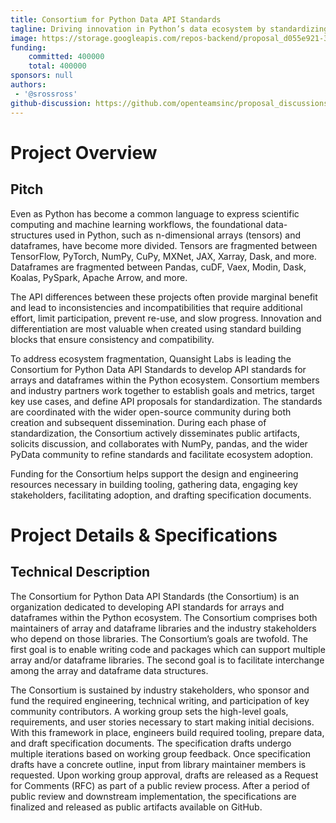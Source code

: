 ```yaml
---
title: Consortium for Python Data API Standards
tagline: Driving innovation in Python’s data ecosystem by standardizing array and dataframe APIs
image: https://storage.googleapis.com/repos-backend/proposal_d055e921-3179-4159-8352-fe8117673ada.png
funding:
    committed: 400000
    total: 400000
sponsors: null
authors: 
 - '@srossross'
github-discussion: https://github.com/openteamsinc/proposal_discussions/discussions/17
---
```


# Project Overview

## Pitch

Even as Python has become a common language to express scientific computing and machine learning workflows, the foundational data-structures used in Python, such as n-dimensional arrays (tensors) and dataframes, have become more divided. Tensors are fragmented between TensorFlow, PyTorch, NumPy, CuPy, MXNet, JAX, Xarray, Dask, and more. Dataframes are fragmented between Pandas, cuDF, Vaex, Modin, Dask, Koalas, PySpark, Apache Arrow, and more.

The API differences between these projects often provide marginal benefit and lead to inconsistencies and incompatibilities that require additional effort, limit participation, prevent re-use, and slow progress. Innovation and differentiation are most valuable when created using standard building blocks that ensure consistency and compatibility.

To address ecosystem fragmentation, Quansight Labs is leading the Consortium for Python Data API Standards to develop API standards for arrays and dataframes within the Python ecosystem. Consortium members and industry partners work together to establish goals and metrics, target key use cases, and define API proposals for standardization. The standards are coordinated with the wider open-source community during both creation and subsequent dissemination. During each phase of standardization, the Consortium actively disseminates public artifacts, solicits discussion, and collaborates with NumPy, pandas, and the wider PyData community to refine standards and facilitate ecosystem adoption.

Funding for the Consortium helps support the design and engineering resources necessary in building tooling, gathering data, engaging key stakeholders, facilitating adoption, and drafting specification documents.


# Project Details & Specifications

## Technical Description

The Consortium for Python Data API Standards (the Consortium) is an organization dedicated to developing API standards for arrays and dataframes within the Python ecosystem. The Consortium comprises both maintainers of array and dataframe libraries and the industry stakeholders who depend on those libraries. The Consortium’s goals are twofold. The first goal is to enable writing code and packages which can support multiple array and/or dataframe libraries. The second goal is to facilitate interchange among the array and dataframe data structures.

The Consortium is sustained by industry stakeholders, who sponsor and fund the required engineering, technical writing, and participation of key community contributors. A working group sets the high-level goals, requirements, and user stories necessary to start making initial decisions. With this framework in place, engineers build required tooling, prepare data, and draft specification documents. The specification drafts undergo multiple iterations based on working group feedback. Once specification drafts have a concrete outline, input from library maintainer members is requested. Upon working group approval, drafts are released as a Request for Comments (RFC) as part of a public review process. After a period of public review and downstream implementation, the specifications are finalized and released as public artifacts available on GitHub.